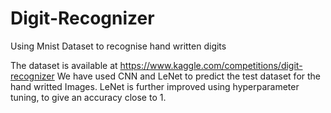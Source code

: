 # Digit-Recognizer
Using Mnist Dataset to recognise hand written digits

The dataset is available at https://www.kaggle.com/competitions/digit-recognizer
We have used CNN and LeNet to predict the test dataset for the hand writted Images.
LeNet is further improved using hyperparameter tuning, to give an accuracy close to 1.
